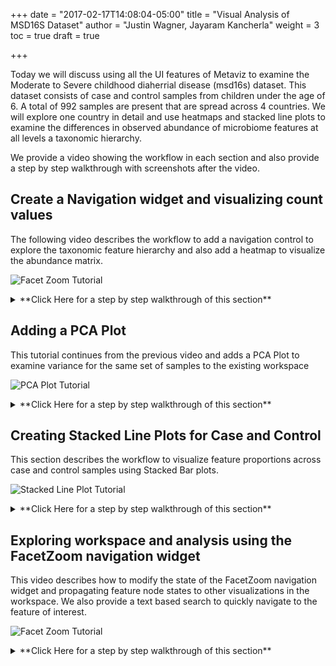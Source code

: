 +++
date = "2017-02-17T14:08:04-05:00"
title = "Visual Analysis of MSD16S Dataset"
author = "Justin Wagner, Jayaram Kancherla"
weight = 3
toc = true
draft = true

+++

Today we will discuss using all the UI features of Metaviz to examine the Moderate to Severe childhood diaherrial disease (msd16s) dataset. This dataset consists of case and control samples from children under the age of 6. A total of 992 samples are present that are spread across 4 countries. We will explore one country in detail and use heatmaps and stacked line plots to examine the differences in observed abundance of microbiome features at all levels a taxonomic hierarchy.

We provide a video showing the workflow in each section and also provide a step by step walkthrough with screenshots after the video.

## Create a Navigation widget and visualizing count values

The following video describes the workflow to add a navigation control to explore the taxonomic feature hierarchy and also add a heatmap to visualize the abundance matrix.

![Facet Zoom Tutorial](/images/metaviz/videos/Video1.gif)

<details>
<summary>
**Click Here for a step by step walkthrough of this section**
</summary>

The landing page of http://metaviz.cbcb.umd.edu will show a blank workspace and a tool bar at the top. To explore the feature hierarchy of a dataset, We click on the 'Add Visualizations' button and
choose the 'Add new Navigation Control' from the drop-down menu. Then, a pop-up measurement browser displays all datasets available in the UMD Metaviz database.  

For this tutorial, choose the 'msd16s' datasource and then click 'Finish'.  

What is displayed in the Metaviz workspace is called a 'FacetZoom' control that shows a limited section of the taxonomic hierarchy at one time.  A 'FacetZoom' control can be used to explore the observed features in the dataset and aggregate counts to specific nodes or levels in the hierarchy.  We will introduce 'FacetZoom' functionality as needed throughout this workflow.  A 'FacetZoom' object controls the views of data visualizations that we will add in the next sections.

The next step will be to add a heatmap that visualizes the abundance matrix and is linked to the 'FacetZoom' navigation widget. For this dataset, we chose to focus on the samples from Bangladesh. In order to add a heatmap, we click 'Add Visualizations' then select 'Add new heatmap'.  Once the measurement browser pop-up appears, select the 'msd16s' datasource and click 'next'.

To show more annotations in the measurement browser, click on the 'Selected Columns' tab. The 'Selected Columns' tab lists all the data annotation fields available for the samples and will be different across datasets. In order to select an equal number of case and control samples from one country,click on 'Country' and 'Dysentery'.

To show more than '10' samples, change the 'Show Entries' configuration to '25'. Clicking on a column header will sort the samples based on that attribute. First sort samples by 'Dysentery' and then by 'Country'. Now highlight 25 'Control' samples from Bangladesh and follow this by selecting 25 'Case' samples followed by clicking 'Finish'.

We now see a blank heatmap added to the Metaviz workspace above the 'FacetZoom' control. We also can notice a dark grey bar at the top of the Navigation Widget. This sets the range of features in the hierarchy that are plotted in the heatmap.  
The samples we selected appear to have no observed counts for those features and we therefore need to modify the selection of features to visualize.

On the 'FacetZoom' navigation widget, expand the navigation bar to include on features by clicking on the red end of the navigation bar and dragging to the specified length. The buttons with arrows in the upper left hand corner of the Navigation Widget control the navigation bar and can be used to move left, right, and expand to cover all features. 

Now that we can see entries in the heatmap, we can change the settings by clicking the settings (fourth) icon in the upper right-hand menu of the heatmap object. Every component in Metaviz has a settings menu to modify many of the charts attributes. To change row labels from the currently displayed sample id's , change the row label setting to 'Dysentery'. Next Toggle the 'Row labels as colors' to 'ON'.

</details>

##  Adding a PCA Plot

This tutorial continues from the previous video and adds a PCA Plot to examine variance for the same set of samples to the existing workspace

![PCA Plot Tutorial](/images/metaviz/videos/Video2.gif)

<details>
<summary>
**Click Here for a step by step walkthrough of this section**
</summary>

The next step will be to generate a PCA ordination plot over the samples selected. Select 'Add new PCA scatter' from the 'Add Visualizations' button. Select the Heatmap samples, this is designated by msd16s_plot-heatmap-EU1va which is a random id assigned to every chart on the Metaviz workspace, then click 'next'. Chose 'Select All' to select all samples and 'Finish' to add a PCA plot to the workspace.

To differentiate between samples, we can adjust the 'Color By' setting and set it to 'Dysentery' Status.

</details>

## Creating Stacked Line Plots for Case and Control

This section describes the workflow to visualize feature proportions across case and control samples using Stacked Bar plots.

![Stacked Line Plot Tutorial](/images/metaviz/videos/Video3.gif)

<details>
<summary>
**Click Here for a step by step walkthrough of this section**
</summary>

The next step will be to add stacked bar plots for case and control samples. In order to do this, again click on 'Add Visualizations' then select 'Add new stacked plot'. In the pop-up measurement browser, there will be an entry 'msd16s_plot-heatmap-yxy3D' which is the measurements that were selected to build the heatmap and PCA scatter plot. Click on this datasource then 'Next'. Click on the 'Selected Columns' tab to show 'Dysentery' status, select '25' from the 'Show Entries' drop-down configuration. To add a stacked plot for the case samples,  click on the 'Dysentery' column heading to arrange by status. Highlight the case samples and click 'Finish'.  

Now perform the same process and select control samples.

Also, we can show how to write custom JavaScript within Metaviz for display, in this instance we want to order the stacked plot entries by AgeFactor. In the case samples stacked bar plot, click on the third icon 'Code'. With the pop-up window, click the 'Order By' tab.

For any modifications to take effect, we will need to set the radio button in the upper left corner to 'On'. Under the 'Mark' method, we change the function to take the current measurement 'm', retrieve its metadata by calling .annotation(), and choosing the 'AgeFactor' field to order by.

Now we can modifying the settings for the stacked bar plot to show sample 'AgeFactor' instead of 'name'. We can apply this process to both case and control stacked bar plots and order them by 'AgeFactor'.

Now we can 'Group-by' 'AgeFactor' in the control samples by choosing the settings tab and setting 'Group-by' to 'On' and choosing 'AgeFactor' as the field. We can also perform that for the case samples.

</details>

## Exploring workspace and analysis using the FacetZoom navigation widget

This video describes how to modify the state of the FacetZoom navigation widget and propagating feature node states to other visualizations in the workspace.
We also provide a text based search to quickly navigate to the feature of interest.

![Facet Zoom Tutorial](/images/metaviz/videos/Video4.gif)

<details>
<summary>
**Click Here for a step by step walkthrough of this section**
</summary>

Now that we have added a FacetZoom navigation widget and different charts that show different views of the abundace matrix, we can now focus on exploring the dataset and how changing state of the features effect the analysis. We can focus on a specific features by adjusting the navigation bar in the FacetZoom object. We provide text-based search to quickly navigate the FacetZoom widget to a feature. This can be done by typing in the text box in the menu bar 'Text Based Search'. Lets update the navigation bar in the FacetZoom widget to 'Firmicutes' by typing 'Firmucutes' in the text box.

Choose 'Firmucutes', 'phylum' from the drop down menu. This will move the navigation bar to encompass that item. 

Beyond text-based search, the navigation bar can be moved, expanded, and reduced by using either the controls in the left-hand corner of the FacetZoom object or by dragging the red ends of the navigation bar.

All charts in the Metavize workspace are linked to the features on the FacetZoom control.  By hovering over any chart, we see that feature highlighted in all other charts as well as the path in the FacetZoom hierarchy. 

Now we will modify the state of the feature nodes in the FacetZoom object to see selections propagate to the heatmap and stacked line plots. You can interact with the FacetZoom object by clicking on any node. Clicking on a node at a lower level than the root of the hierarchy will render a new subtree with the clicked node as the root. This helps navigate the hierarchy.  Each node can be in one of three states: 
(1) expanded, which means that the children of the node are shown in visualizations, 
(2) aggregated, which means that the counts for all children nodes are summed to that node, or 
(3) removed, which means that the node and all of its children counts are removed from visualizations.

To show the states, we click through on the first node of the second row 'Proteobacteria' and then we also click directly on the node to show a new subtree and explore the feature hierarchy. To set aggregation for an entire level, adjust the row control to set the aggregation to another level.  Click on the fourth item, with an 'F' standing for 'Family' and now all counts are summed to the Family level nodes across the samples in the charts. 

Next, we change the aggregation level back to Order and navigate to have 'Bacteria' as the root of the FacetZoom.  We then set some nodes to 'expanded', 'removed', and 'aggregated'. We made the following selections based on the appearance of the heatmap.  

</details>
